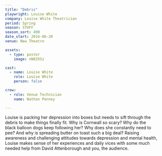 ```yaml
---
title: "Debris"
playwright: Louise White
company: Louise White Theatrician
period: Spring
season: STUFF
season_sort: 490
date_start: 2016-06-20
venue: New Theatre

assets:
  - type: poster
    image: nN835Sz

cast: 
  - name: Louise White
    role: Louise White
    person: false 

crew:
  - role: Venue Technician  
    name: Nathan Penney

---
```


Louise is packing her depression into boxes but needs to sift through the debris to make things finally fit. Why is Cornwall so scary? Why do the black balloon dogs keep following her? Why does she constantly need to pee? And why is spreading butter on toast such a big deal? Raising awareness and challenging attitudes towards depression and mental health, Louise makes sense of her experiences and daily vices with some much needed help from David Attenborough and you, the audience.
